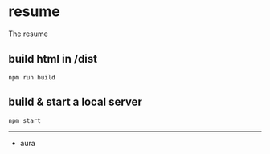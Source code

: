 # resume
The resume

## build html in /dist
```
npm run build
```

## build & start a local server
```
npm start
```

------------------------------------

* aura

